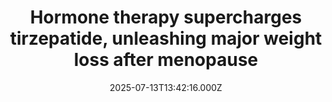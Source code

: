---
title: "Hormone therapy supercharges tirzepatide, unleashing major weight loss after menopause"
date: 2025-07-13T13:42:16.000Z
category: Health
externalLink: "https://www.sciencedaily.com/releases/2025/07/250713031441.htm"
image: ""
excerpt: "Postmenopausal women struggling with weight loss may find a powerful solution by combining the diabetes drug tirzepatide with menopause hormone therapy. A Mayo Clinic study revealed that this dual treatment led to significantly greater weight loss than tirzepatide alone. Women using both treatments lost 17% of their body weight on average, compared to 14% in those not using hormone therapy—and…"
---